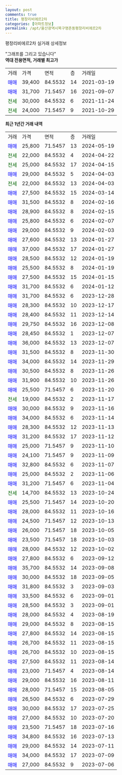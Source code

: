 ```yaml
---
layout: post
comments: true
title: 평창리비에르2차
categories: [아파트정보]
permalink: /apt/울산광역시북구명촌동평창리비에르2차
---
```


평창리비에르2차 실거래 상세정보

<script type="text/javascript">
  google.charts.load('current', {'packages':['line', 'corechart']});
  google.charts.setOnLoadCallback(drawChart);

  function drawChart() {
    var data = new google.visualization.DataTable();
    data.addColumn('date', '거래일');
    data.addColumn('number', "매매");
    data.addColumn('number', "전세");
    data.addColumn('number', "전매");

    data.addRows([[new Date(Date.parse("2024-05-19")), 25800, null, null], [new Date(Date.parse("2024-04-22")), null, 22000, null], [new Date(Date.parse("2024-04-15")), null, 25000, null], [new Date(Date.parse("2024-04-03")), 29000, null, null], [new Date(Date.parse("2024-04-03")), null, 22000, null], [new Date(Date.parse("2024-03-14")), 27500, null, null], [new Date(Date.parse("2024-02-16")), 31500, null, null], [new Date(Date.parse("2024-02-15")), 28900, null, null], [new Date(Date.parse("2024-02-07")), 25800, null, null], [new Date(Date.parse("2024-02-03")), 29000, null, null], [new Date(Date.parse("2024-01-27")), 27600, null, null], [new Date(Date.parse("2024-01-27")), 37000, null, null], [new Date(Date.parse("2024-01-19")), 28500, null, null], [new Date(Date.parse("2024-01-19")), 25500, null, null], [new Date(Date.parse("2024-01-15")), 27500, null, null], [new Date(Date.parse("2024-01-12")), 31700, null, null], [new Date(Date.parse("2023-12-28")), 31700, null, null], [new Date(Date.parse("2023-12-17")), 28300, null, null], [new Date(Date.parse("2023-12-14")), 28400, null, null], [new Date(Date.parse("2023-12-08")), 29750, null, null], [new Date(Date.parse("2023-12-07")), 28450, null, null], [new Date(Date.parse("2023-12-07")), 36000, null, null], [new Date(Date.parse("2023-11-30")), 31500, null, null], [new Date(Date.parse("2023-11-29")), 34000, null, null], [new Date(Date.parse("2023-11-26")), 30500, null, null], [new Date(Date.parse("2023-11-26")), 31900, null, null], [new Date(Date.parse("2023-11-20")), 25500, null, null], [new Date(Date.parse("2023-11-17")), null, 19000, null], [new Date(Date.parse("2023-11-16")), 30000, null, null], [new Date(Date.parse("2023-11-14")), 34000, null, null], [new Date(Date.parse("2023-11-13")), 28300, null, null], [new Date(Date.parse("2023-11-12")), 31200, null, null], [new Date(Date.parse("2023-11-10")), 25000, null, null], [new Date(Date.parse("2023-11-09")), 24100, null, null], [new Date(Date.parse("2023-11-07")), 32800, null, null], [new Date(Date.parse("2023-11-06")), 25000, null, null], [new Date(Date.parse("2023-11-04")), 31200, null, null], [new Date(Date.parse("2023-10-24")), null, 14700, null], [new Date(Date.parse("2023-10-20")), 25500, null, null], [new Date(Date.parse("2023-10-16")), 28000, null, null], [new Date(Date.parse("2023-10-13")), 24500, null, null], [new Date(Date.parse("2023-10-05")), 26000, null, null], [new Date(Date.parse("2023-10-03")), 23500, null, null], [new Date(Date.parse("2023-10-02")), 28000, null, null], [new Date(Date.parse("2023-09-12")), 27800, null, null], [new Date(Date.parse("2023-09-08")), 35700, null, null], [new Date(Date.parse("2023-09-05")), 30000, null, null], [new Date(Date.parse("2023-09-03")), 31800, null, null], [new Date(Date.parse("2023-09-01")), 33500, null, null], [new Date(Date.parse("2023-09-01")), 28500, null, null], [new Date(Date.parse("2023-08-19")), 28000, null, null], [new Date(Date.parse("2023-08-15")), 29000, null, null], [new Date(Date.parse("2023-08-15")), 27800, null, null], [new Date(Date.parse("2023-08-15")), 26700, null, null], [new Date(Date.parse("2023-08-15")), 26700, null, null], [new Date(Date.parse("2023-08-14")), 27500, null, null], [new Date(Date.parse("2023-08-14")), 23000, null, null], [new Date(Date.parse("2023-08-11")), 29000, null, null], [new Date(Date.parse("2023-08-05")), 28000, null, null], [new Date(Date.parse("2023-07-29")), 26500, null, null], [new Date(Date.parse("2023-07-25")), 30000, null, null], [new Date(Date.parse("2023-07-20")), 27000, null, null], [new Date(Date.parse("2023-07-16")), 23500, null, null], [new Date(Date.parse("2023-07-13")), 34800, null, null], [new Date(Date.parse("2023-07-11")), 29000, null, null], [new Date(Date.parse("2023-07-09")), 34000, null, null], [new Date(Date.parse("2023-07-06")), 27000, null, null]]);

    var options = {
      hAxis: {
        format: 'yyyy/MM/dd'
      },    
      lineWidth: 0,
      pointsVisible: true,    
      title: '최근 1년간 유형별 실거래가 분포',
      legend: { position: 'bottom' }
    };

    var formatter = new google.visualization.NumberFormat({pattern:'###,###'} );
    formatter.format(data, 1);
    formatter.format(data, 2);
    
    setTimeout(function() {
        var chart = new google.visualization.LineChart(document.getElementById('columnchart_material'));
        chart.draw(data, (options));
        document.getElementById('loading').style.display = 'none';
    }, 200);
  }
</script>


<div id="loading" style="z-index:20; display: block; margin-left: 0px">"그래프를 그리고 있습니다"</div>
<div id="columnchart_material" style="width: 95%; margin-left: 0px; display: block"></div>
<!-- contents start -->
<b>역대 전용면적, 거래별 최고가</b>
<table class="sortable">
    <tr>
      <td>거래</td>
      <td>가격</td>
      <td>면적</td>
      <td>층</td>
      <td>거래일</td>
    </tr>
        <tr>
          <td><a style="color: blue">매매</a></td>
          <td>39,400</td>
          <td>84.5532</td>
          <td>14</td>
          <td>2021-03-19</td>
        </tr>            <tr>
          <td><a style="color: blue">매매</a></td>
          <td>31,700</td>
          <td>71.5457</td>
          <td>16</td>
          <td>2021-09-07</td>
        </tr>        
        <tr>
              <td><a style="color: darkgreen">전세</a></td>
              <td>30,000</td>
              <td>84.5532</td>
              <td>6</td>
              <td>2021-11-24</td>
            </tr>            <tr>
              <td><a style="color: darkgreen">전세</a></td>
              <td>24,000</td>
              <td>71.5457</td>
              <td>9</td>
              <td>2021-10-29</td>
            </tr>        
    
</table>

<b>최근 1년간 거래 내역</b>

<table class="sortable">
    <tr>
      <td>거래</td>
      <td>가격</td>
      <td>면적</td>
      <td>층</td>
      <td>거래일</td>
    </tr>
    <tr>
      <td><a style="color: blue">매매</a></td>
      <td>25,800</td>
      <td>71.5457</td>
      <td>13</td>
      <td>2024-05-19</td>
    </tr>          <tr>
      <td><a style="color: darkgreen">전세</a></td>
      <td>22,000</td>
      <td>84.5532</td>
      <td>4</td>
      <td>2024-04-22</td>
    </tr>          <tr>
      <td><a style="color: darkgreen">전세</a></td>
      <td>25,000</td>
      <td>84.5532</td>
      <td>17</td>
      <td>2024-04-15</td>
    </tr>          <tr>
      <td><a style="color: blue">매매</a></td>
      <td>29,000</td>
      <td>84.5532</td>
      <td>5</td>
      <td>2024-04-03</td>
    </tr>          <tr>
      <td><a style="color: darkgreen">전세</a></td>
      <td>22,000</td>
      <td>84.5532</td>
      <td>13</td>
      <td>2024-04-03</td>
    </tr>          <tr>
      <td><a style="color: blue">매매</a></td>
      <td>27,500</td>
      <td>84.5532</td>
      <td>15</td>
      <td>2024-03-14</td>
    </tr>          <tr>
      <td><a style="color: blue">매매</a></td>
      <td>31,500</td>
      <td>84.5532</td>
      <td>8</td>
      <td>2024-02-16</td>
    </tr>          <tr>
      <td><a style="color: blue">매매</a></td>
      <td>28,900</td>
      <td>84.5532</td>
      <td>8</td>
      <td>2024-02-15</td>
    </tr>          <tr>
      <td><a style="color: blue">매매</a></td>
      <td>25,800</td>
      <td>84.5532</td>
      <td>6</td>
      <td>2024-02-07</td>
    </tr>          <tr>
      <td><a style="color: blue">매매</a></td>
      <td>29,000</td>
      <td>84.5532</td>
      <td>9</td>
      <td>2024-02-03</td>
    </tr>          <tr>
      <td><a style="color: blue">매매</a></td>
      <td>27,600</td>
      <td>84.5532</td>
      <td>13</td>
      <td>2024-01-27</td>
    </tr>          <tr>
      <td><a style="color: blue">매매</a></td>
      <td>37,000</td>
      <td>84.5532</td>
      <td>17</td>
      <td>2024-01-27</td>
    </tr>          <tr>
      <td><a style="color: blue">매매</a></td>
      <td>28,500</td>
      <td>84.5532</td>
      <td>12</td>
      <td>2024-01-19</td>
    </tr>          <tr>
      <td><a style="color: blue">매매</a></td>
      <td>25,500</td>
      <td>84.5532</td>
      <td>8</td>
      <td>2024-01-19</td>
    </tr>          <tr>
      <td><a style="color: blue">매매</a></td>
      <td>27,500</td>
      <td>84.5532</td>
      <td>15</td>
      <td>2024-01-15</td>
    </tr>          <tr>
      <td><a style="color: blue">매매</a></td>
      <td>31,700</td>
      <td>84.5532</td>
      <td>6</td>
      <td>2024-01-12</td>
    </tr>          <tr>
      <td><a style="color: blue">매매</a></td>
      <td>31,700</td>
      <td>84.5532</td>
      <td>6</td>
      <td>2023-12-28</td>
    </tr>          <tr>
      <td><a style="color: blue">매매</a></td>
      <td>28,300</td>
      <td>84.5532</td>
      <td>10</td>
      <td>2023-12-17</td>
    </tr>          <tr>
      <td><a style="color: blue">매매</a></td>
      <td>28,400</td>
      <td>84.5532</td>
      <td>11</td>
      <td>2023-12-14</td>
    </tr>          <tr>
      <td><a style="color: blue">매매</a></td>
      <td>29,750</td>
      <td>84.5532</td>
      <td>16</td>
      <td>2023-12-08</td>
    </tr>          <tr>
      <td><a style="color: blue">매매</a></td>
      <td>28,450</td>
      <td>84.5532</td>
      <td>1</td>
      <td>2023-12-07</td>
    </tr>          <tr>
      <td><a style="color: blue">매매</a></td>
      <td>36,000</td>
      <td>84.5532</td>
      <td>13</td>
      <td>2023-12-07</td>
    </tr>          <tr>
      <td><a style="color: blue">매매</a></td>
      <td>31,500</td>
      <td>84.5532</td>
      <td>8</td>
      <td>2023-11-30</td>
    </tr>          <tr>
      <td><a style="color: blue">매매</a></td>
      <td>34,000</td>
      <td>84.5532</td>
      <td>14</td>
      <td>2023-11-29</td>
    </tr>          <tr>
      <td><a style="color: blue">매매</a></td>
      <td>30,500</td>
      <td>84.5532</td>
      <td>8</td>
      <td>2023-11-26</td>
    </tr>          <tr>
      <td><a style="color: blue">매매</a></td>
      <td>31,900</td>
      <td>84.5532</td>
      <td>10</td>
      <td>2023-11-26</td>
    </tr>          <tr>
      <td><a style="color: blue">매매</a></td>
      <td>25,500</td>
      <td>71.5457</td>
      <td>6</td>
      <td>2023-11-20</td>
    </tr>          <tr>
      <td><a style="color: darkgreen">전세</a></td>
      <td>19,000</td>
      <td>84.5532</td>
      <td>2</td>
      <td>2023-11-17</td>
    </tr>          <tr>
      <td><a style="color: blue">매매</a></td>
      <td>30,000</td>
      <td>84.5532</td>
      <td>9</td>
      <td>2023-11-16</td>
    </tr>          <tr>
      <td><a style="color: blue">매매</a></td>
      <td>34,000</td>
      <td>84.5532</td>
      <td>6</td>
      <td>2023-11-14</td>
    </tr>          <tr>
      <td><a style="color: blue">매매</a></td>
      <td>28,300</td>
      <td>84.5532</td>
      <td>12</td>
      <td>2023-11-13</td>
    </tr>          <tr>
      <td><a style="color: blue">매매</a></td>
      <td>31,200</td>
      <td>84.5532</td>
      <td>17</td>
      <td>2023-11-12</td>
    </tr>          <tr>
      <td><a style="color: blue">매매</a></td>
      <td>25,000</td>
      <td>71.5457</td>
      <td>9</td>
      <td>2023-11-10</td>
    </tr>          <tr>
      <td><a style="color: blue">매매</a></td>
      <td>24,100</td>
      <td>71.5457</td>
      <td>9</td>
      <td>2023-11-09</td>
    </tr>          <tr>
      <td><a style="color: blue">매매</a></td>
      <td>32,800</td>
      <td>84.5532</td>
      <td>6</td>
      <td>2023-11-07</td>
    </tr>          <tr>
      <td><a style="color: blue">매매</a></td>
      <td>25,000</td>
      <td>84.5532</td>
      <td>2</td>
      <td>2023-11-06</td>
    </tr>          <tr>
      <td><a style="color: blue">매매</a></td>
      <td>31,200</td>
      <td>71.5457</td>
      <td>6</td>
      <td>2023-11-04</td>
    </tr>          <tr>
      <td><a style="color: darkgreen">전세</a></td>
      <td>14,700</td>
      <td>84.5532</td>
      <td>13</td>
      <td>2023-10-24</td>
    </tr>          <tr>
      <td><a style="color: blue">매매</a></td>
      <td>25,500</td>
      <td>71.5457</td>
      <td>14</td>
      <td>2023-10-20</td>
    </tr>          <tr>
      <td><a style="color: blue">매매</a></td>
      <td>28,000</td>
      <td>84.5532</td>
      <td>11</td>
      <td>2023-10-16</td>
    </tr>          <tr>
      <td><a style="color: blue">매매</a></td>
      <td>24,500</td>
      <td>71.5457</td>
      <td>12</td>
      <td>2023-10-13</td>
    </tr>          <tr>
      <td><a style="color: blue">매매</a></td>
      <td>26,000</td>
      <td>71.5457</td>
      <td>18</td>
      <td>2023-10-05</td>
    </tr>          <tr>
      <td><a style="color: blue">매매</a></td>
      <td>23,500</td>
      <td>71.5457</td>
      <td>18</td>
      <td>2023-10-03</td>
    </tr>          <tr>
      <td><a style="color: blue">매매</a></td>
      <td>28,000</td>
      <td>84.5532</td>
      <td>12</td>
      <td>2023-10-02</td>
    </tr>          <tr>
      <td><a style="color: blue">매매</a></td>
      <td>27,800</td>
      <td>84.5532</td>
      <td>6</td>
      <td>2023-09-12</td>
    </tr>          <tr>
      <td><a style="color: blue">매매</a></td>
      <td>35,700</td>
      <td>84.5532</td>
      <td>14</td>
      <td>2023-09-08</td>
    </tr>          <tr>
      <td><a style="color: blue">매매</a></td>
      <td>30,000</td>
      <td>84.5532</td>
      <td>18</td>
      <td>2023-09-05</td>
    </tr>          <tr>
      <td><a style="color: blue">매매</a></td>
      <td>31,800</td>
      <td>84.5532</td>
      <td>3</td>
      <td>2023-09-03</td>
    </tr>          <tr>
      <td><a style="color: blue">매매</a></td>
      <td>33,500</td>
      <td>84.5532</td>
      <td>6</td>
      <td>2023-09-01</td>
    </tr>          <tr>
      <td><a style="color: blue">매매</a></td>
      <td>28,500</td>
      <td>84.5532</td>
      <td>3</td>
      <td>2023-09-01</td>
    </tr>          <tr>
      <td><a style="color: blue">매매</a></td>
      <td>28,000</td>
      <td>84.5532</td>
      <td>4</td>
      <td>2023-08-19</td>
    </tr>          <tr>
      <td><a style="color: blue">매매</a></td>
      <td>29,000</td>
      <td>84.5532</td>
      <td>8</td>
      <td>2023-08-15</td>
    </tr>          <tr>
      <td><a style="color: blue">매매</a></td>
      <td>27,800</td>
      <td>84.5532</td>
      <td>14</td>
      <td>2023-08-15</td>
    </tr>          <tr>
      <td><a style="color: blue">매매</a></td>
      <td>26,700</td>
      <td>84.5532</td>
      <td>11</td>
      <td>2023-08-15</td>
    </tr>          <tr>
      <td><a style="color: blue">매매</a></td>
      <td>26,700</td>
      <td>84.5532</td>
      <td>10</td>
      <td>2023-08-15</td>
    </tr>          <tr>
      <td><a style="color: blue">매매</a></td>
      <td>27,500</td>
      <td>84.5532</td>
      <td>11</td>
      <td>2023-08-14</td>
    </tr>          <tr>
      <td><a style="color: blue">매매</a></td>
      <td>23,000</td>
      <td>71.5457</td>
      <td>4</td>
      <td>2023-08-14</td>
    </tr>          <tr>
      <td><a style="color: blue">매매</a></td>
      <td>29,000</td>
      <td>84.5532</td>
      <td>16</td>
      <td>2023-08-11</td>
    </tr>          <tr>
      <td><a style="color: blue">매매</a></td>
      <td>28,000</td>
      <td>71.5457</td>
      <td>15</td>
      <td>2023-08-05</td>
    </tr>          <tr>
      <td><a style="color: blue">매매</a></td>
      <td>26,500</td>
      <td>84.5532</td>
      <td>6</td>
      <td>2023-07-29</td>
    </tr>          <tr>
      <td><a style="color: blue">매매</a></td>
      <td>30,000</td>
      <td>84.5532</td>
      <td>17</td>
      <td>2023-07-25</td>
    </tr>          <tr>
      <td><a style="color: blue">매매</a></td>
      <td>27,000</td>
      <td>84.5532</td>
      <td>10</td>
      <td>2023-07-20</td>
    </tr>          <tr>
      <td><a style="color: blue">매매</a></td>
      <td>23,500</td>
      <td>71.5457</td>
      <td>18</td>
      <td>2023-07-16</td>
    </tr>          <tr>
      <td><a style="color: blue">매매</a></td>
      <td>34,800</td>
      <td>84.5532</td>
      <td>16</td>
      <td>2023-07-13</td>
    </tr>          <tr>
      <td><a style="color: blue">매매</a></td>
      <td>29,000</td>
      <td>84.5532</td>
      <td>14</td>
      <td>2023-07-11</td>
    </tr>          <tr>
      <td><a style="color: blue">매매</a></td>
      <td>34,000</td>
      <td>84.5532</td>
      <td>17</td>
      <td>2023-07-09</td>
    </tr>          <tr>
      <td><a style="color: blue">매매</a></td>
      <td>27,000</td>
      <td>84.5532</td>
      <td>9</td>
      <td>2023-07-06</td>
    </tr>      </table>
<!-- contents end -->    

